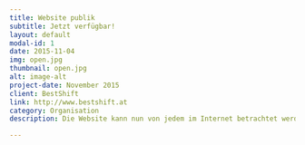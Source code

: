 ```yaml
---
title: Website publik
subtitle: Jetzt verfügbar!
layout: default
modal-id: 1
date: 2015-11-04
img: open.jpg
thumbnail: open.jpg
alt: image-alt
project-date: November 2015
client: BestShift
link: http://www.bestshift.at
category: Organisation
description: Die Website kann nun von jedem im Internet betrachtet werden! Über die kommenden Monate wird es natüzlich Updates zum Projekt-Status geben - also kommen Sie wieder!

---
```

